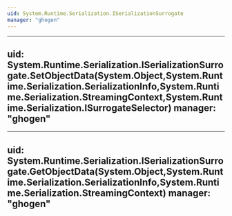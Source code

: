 ```yaml
---
uid: System.Runtime.Serialization.ISerializationSurrogate
manager: "ghogen"
---
```


---
uid: System.Runtime.Serialization.ISerializationSurrogate.SetObjectData(System.Object,System.Runtime.Serialization.SerializationInfo,System.Runtime.Serialization.StreamingContext,System.Runtime.Serialization.ISurrogateSelector)
manager: "ghogen"
---

---
uid: System.Runtime.Serialization.ISerializationSurrogate.GetObjectData(System.Object,System.Runtime.Serialization.SerializationInfo,System.Runtime.Serialization.StreamingContext)
manager: "ghogen"
---
